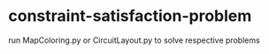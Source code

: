 # constraint-satisfaction-problem
run MapColoring.py or CircuitLayout.py to solve respective problems
